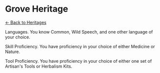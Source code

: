 # Grove Heritage

[<- Back to Heritages](index.md)



Languages. You know Common, Wild Speech, and one other language of your choice.

Skill Proficiency. You have proficiency in your choice of either Medicine or Nature.

Tool Proficiency. You have proficiency in your choice of either one set of Artisan's Tools or Herbalism Kits.